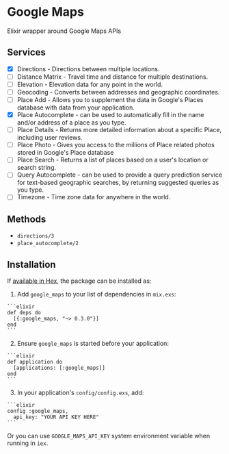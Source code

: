# Google Maps

Elixir wrapper around Google Maps APIs

## Services

- [x] Directions - Directions between multiple locations.
- [ ] Distance Matrix - Travel time and distance for multiple destinations.
- [ ] Elevation - Elevation data for any point in the world.
- [ ] Geocoding - Converts between addresses and geographic coordinates.
- [ ] Place Add - Allows you to supplement the data in Google's Places database with data from your application.
- [x] Place Autocomplete - can be used to automatically fill in the name and/or address of a place as you type.
- [ ] Place Details - Returns more detailed information about a specific Place, including user reviews.
- [ ] Place Photo - Gives you access to the millions of Place related photos stored in Google's Place database
- [ ] Place Search - Returns a list of places based on a user's location or search string.
- [ ] Query Autocomplete - can be used to provide a query prediction service for text-based geographic searches, by returning suggested queries as you type.
- [ ] Timezone - Time zone data for anywhere in the world.

## Methods

- `directions/3`
- `place_autocomplete/2`

## Installation

If [available in Hex](https://hex.pm/docs/publish), the package can be installed as:

  1. Add `google_maps` to your list of dependencies in `mix.exs`:

    ```elixir
    def deps do
      [{:google_maps, "~> 0.3.0"}]
    end
    ```

  2. Ensure `google_maps` is started before your application:

    ```elixir
    def application do
      [applications: [:google_maps]]
    end
    ```
  
  3. In your application's `config/config.exs`, add:

    ```elixir
    config :google_maps, 
      api_key: "YOUR API KEY HERE"
    ```

  Or you can use `GOOGLE_MAPS_API_KEY` system environment variable when running in `iex`.